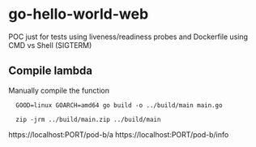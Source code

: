 # go-hello-world-web

POC just for tests using liveness/readiness probes and Dockerfile using CMD vs Shell (SIGTERM)

## Compile lambda

   Manually compile the function

      GOOD=linux GOARCH=amd64 go build -o ../build/main main.go

      zip -jrm ../build/main.zip ../build/main

https://localhost:PORT/pod-b/a
https://localhost:PORT/pod-b/info